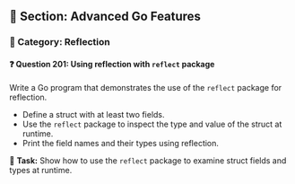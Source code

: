## 📘 Section: Advanced Go Features  
### 🔹 Category: Reflection  
#### ❓ Question 201: Using reflection with `reflect` package

Write a Go program that demonstrates the use of the `reflect` package for reflection.

- Define a struct with at least two fields.
- Use the `reflect` package to inspect the type and value of the struct at runtime.
- Print the field names and their types using reflection.

🔧 **Task:** Show how to use the `reflect` package to examine struct fields and types at runtime.
